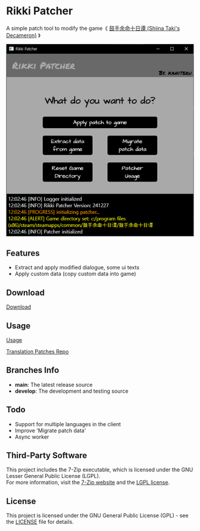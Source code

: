 # Rikki Patcher
A simple patch tool to modify the game《 [鼓手余命十日谭 (Shiina Taki's Decameron)](https://store.steampowered.com/app/3269960) 》

![screenshot](img/patcher.png)

## Features
- Extract and apply modified dialogue, some ui texts
- Apply custom data (copy custom data into game)

## Download
[Download](https://kaniteru.github.io/project/rikkipatcher/index.html?section=download)

## Usage
[Usage](https://kaniteru.github.io/project/rikkipatcher/index.html?section=usage)

[Translation Patches Repo](https://github.com/kaniteru/RikkiPatcher-Patches)

## Branches Info
- **main**: The latest release source
- **develop**: The development and testing source

## Todo
- Support for multiple languages in the client
- Improve 'Migrate patch data'
- Async worker

## Third-Party Software
This project includes the 7-Zip executable, which is licensed under the GNU Lesser General Public License (LGPL).
<br>
For more information,
visit the [7-Zip website](https://www.7-zip.org/) and the [LGPL license](https://www.gnu.org/licenses/lgpl-3.0.en.html).

## License
This project is licensed under the GNU General Public License (GPL) - see the [LICENSE](LICENSE) file for details.